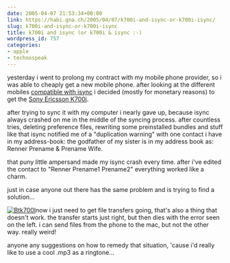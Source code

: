 ```yaml
---
date: 2005-04-07 21:53:34+00:00
link: https://habi.gna.ch/2005/04/07/k700i-and-isync-or-k700i-isync/
slug: k700i-and-isync-or-k700i-isync
title: k700i and isync (or k700i & isync :-)
wordpress_id: 757
categories:
- apple
- technospeak
---
```



yesterday i went to prolong my contract with my mobile phone provider, so i was able to cheaply get a new mobile phone. after looking at the different mobiles [compatible with isync](https://apple.com/isync/devices.html) i decided (mostly for monetary reasons) to get the [Sony Ericsson K700i](http://www.sonyericsson.com/k700/).
  
after trying to sync it with my computer i nearly gave up, because isync always crashed on me in the middle of the syncing process. after countless tries, deleting preference files, rewriting some preinstalled bundles and stuff like that isync notified me of a "duplication warning" with one contact i have in my address-book: the godfather of my sister is in my address book as: Renner Prename & Prename Wife.
  
that puny little ampersand made my isync crash every time. after i've edited the contact to "Renner Prename1 Prename2" everything worked like a charm.
  
just in case anyone out there has the same problem and is trying to find a solution...



[![Btk700I](https://habi.gna.ch/blog/images/btk700i-tm.jpg)](https://habi.gna.ch/blog/images/btk700i.jpg)now i just need to get file transfers going, that's also a thing that doesn't work. the transfer starts just right, but then dies with the error seen on the left. i can send files from the phone to the mac, but not the other way. really weird!
  
anyone any suggestions on how to remedy that situation, 'cause i'd really like to use a cool .mp3 as a ringtone...

